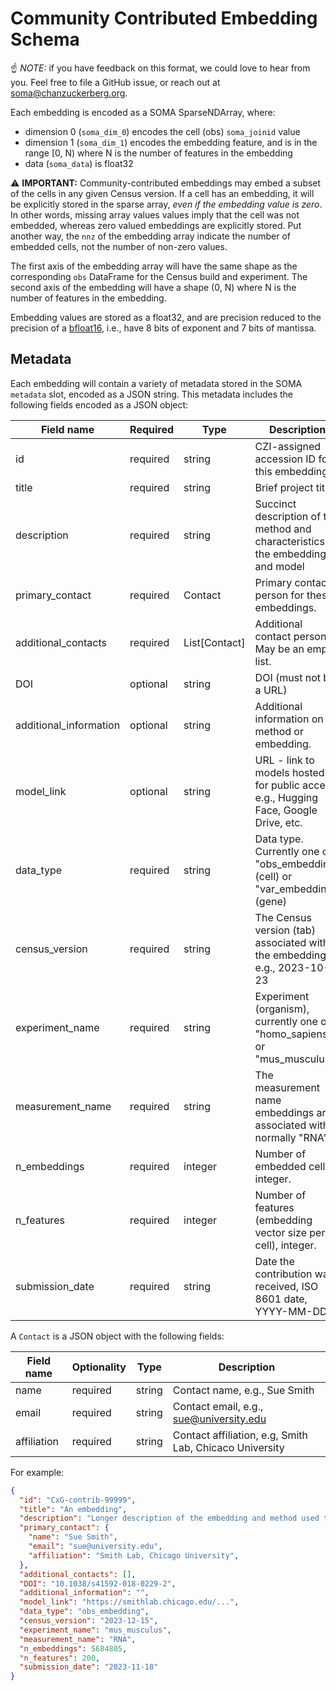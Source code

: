 # Community Contributed Embedding Schema

☝ _NOTE:_ if you have feedback on this format, we could love to hear from you. Feel free to file a GitHub issue, or reach out at <soma@chanzuckerberg.org>.

Each embedding is encoded as a SOMA SparseNDArray, where:

* dimension 0 (`soma_dim_0`) encodes the cell (obs) `soma_joinid` value
* dimension 1 (`soma_dim_1`) encodes the embedding feature, and is in the range [0, N) where N is the number of features in the embedding
* data (`soma_data`) is float32

⚠️ **IMPORTANT:** Community-contributed embeddings may embed a subset of the cells in any given Census version. If a cell has an embedding, it will be explicitly stored in the sparse array, _even if the embedding value is zero_. In other words, missing array values values imply that the cell was not embedded, whereas zero valued embeddings are explicitly stored. Put another way, the `nnz` of the embedding array indicate the number of embedded cells, not the number of non-zero values.

The first axis of the embedding array will have the same shape as the corresponding `obs` DataFrame for the Census build and experiment. The second axis of the embedding will have a shape (0, N) where N is the number of features in the embedding.

Embedding values are stored as a float32, and are precision reduced to the precision of a [bfloat16](https://en.wikipedia.org/wiki/Bfloat16_floating-point_format), i.e., have 8 bits of exponent and 7 bits of mantissa.

## Metadata

Each embedding will contain a variety of metadata stored in the SOMA `metadata` slot, encoded as a JSON string. This metadata includes the following fields encoded as a JSON object:

| Field name             | Required | Type          | Description                                                                           |
| ---------------------- | -------- | ------------- | ------------------------------------------------------------------------------------- |
| id                     | required | string        | CZI-assigned accession ID for this embedding                                          |
| title                  | required | string        | Brief project title                                                                   |
| description            | required | string        | Succinct description of the method and characteristics of the embeddings and model    |
| primary_contact        | required | Contact       | Primary contact person for these embeddings.                                          |
| additional_contacts    | required | List[Contact] | Additional contact persons. May be an empty list.                                     |
| DOI                    | optional | string        | DOI (must not be a URL)                                                               |
| additional_information | optional | string        | Additional information on method or embedding.                                        |
| model_link             | optional | string        | URL - link to models hosted for public access, e.g., Hugging Face, Google Drive, etc. |
| data_type              | required | string        | Data type. Currently one of "obs_embedding" (cell) or "var_embedding" (gene)          |
| census_version         | required | string        | The Census version (tab) associated with the embeddings, e.g., 2023-10-23             |
| experiment_name        | required | string        | Experiment (organism), currently one of "homo_sapiens" or "mus_musculus"              |
| measurement_name       | required | string        | The measurement name embeddings are associated with, normally "RNA"                   |
| n_embeddings           | required | integer       | Number of embedded cells, integer.                                                    |
| n_features             | required | integer       | Number of features (embedding vector size per cell), integer.                         |
| submission_date        | required | string        | Date the contribution was received, ISO 8601 date, YYYY-MM-DD                         |

A `Contact` is a JSON object with the following fields:

| Field name  | Optionality | Type   | Description                                             |
| ----------- | ----------- | ------ | ------------------------------------------------------- |
| name        | required    | string | Contact name, e.g., Sue Smith                           |
| email       | required    | string | Contact email, e.g., <sue@university.edu>               |
| affiliation | required    | string | Contact affiliation, e.g, Smith Lab, Chicaco University |

For example:

```json
{
  "id": "CxG-contrib-99999",
  "title": "An embedding",
  "description": "Longer description of the embedding and method used to generate it",
  "primary_contact": {
    "name": "Sue Smith",
    "email": "sue@university.edu",
    "affiliation": "Smith Lab, Chicago University",
  },
  "additional_contacts": [],
  "DOI": "10.1038/s41592-018-0229-2",
  "additional_information": "",
  "model_link": "https://smithlab.chicago.edu/...",
  "data_type": "obs_embedding",
  "census_version": "2023-12-15",
  "experiment_name": "mus_musculus",
  "measurement_name": "RNA",
  "n_embeddings": 5684805,
  "n_features": 200,
  "submission_date": "2023-11-18"
}
```
